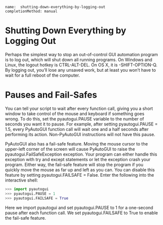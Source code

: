 ```ngMeta
name:  shutting-down-everything-by-logging-out
completionMethod: manual
```
# Shutting Down Everything by Logging Out
Perhaps the simplest way to stop an out-of-control GUI automation program is to log out, which will shut down all running programs. On Windows and Linux, the logout hotkey is CTRL-ALT-DEL. On OS X, it is -SHIFT-OPTION-Q. By logging out, you’ll lose any unsaved work, but at least you won’t have to wait for a full reboot of the computer.

# Pauses and Fail-Safes
You can tell your script to wait after every function call, giving you a short window to take control of the mouse and keyboard if something goes wrong. To do this, set the pyautogui.PAUSE variable to the number of seconds you want it to pause. For example, after setting pyautogui.PAUSE = 1.5, every PyAutoGUI function call will wait one and a half seconds after performing its action. Non-PyAutoGUI instructions will not have this pause.

PyAutoGUI also has a fail-safe feature. Moving the mouse cursor to the upper-left corner of the screen will cause PyAutoGUI to raise the pyautogui.FailSafeException exception. Your program can either handle this exception with try and except statements or let the exception crash your program. Either way, the fail-safe feature will stop the program if you quickly move the mouse as far up and left as you can. You can disable this feature by setting pyautogui.FAILSAFE = False. Enter the following into the interactive shell:

```python
>>> import pyautogui
>>> pyautogui.PAUSE = 1
>>> pyautogui.FAILSAFE = True
```
Here we import pyautogui and set pyautogui.PAUSE to 1 for a one-second pause after each function call. We set pyautogui.FAILSAFE to True to enable the fail-safe feature.